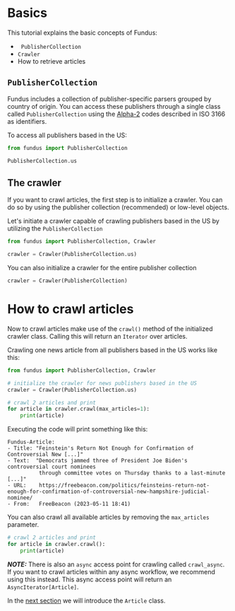 # Basics

This tutorial explains the basic concepts of Fundus:

- ` PublisherCollection`
- `Crawler`
- How to retrieve articles

## `PublisherCollection`

Fundus includes a collection of publisher-specific parsers grouped by country of origin.
You can access these publishers through a single class called `PublisherCollection` using
the [Alpha-2](https://www.iban.com/country-codes) codes described in ISO 3166 as identifiers.

To access all publishers based in the US:

````python
from fundus import PublisherCollection

PublisherCollection.us
````

## The crawler

If you want to crawl articles, the first step is to initialize a crawler.
You can do so by using the publisher collection (recommended) or low-level objects.

Let's initiate a crawler capable of crawling publishers based in the US by utilizing
the `PublisherCollection`

````python
from fundus import PublisherCollection, Crawler

crawler = Crawler(PublisherCollection.us)
````

You can also initialize a crawler for the entire publisher collection

```` python
crawler = Crawler(PublisherCollection)
````

# How to crawl articles

Now to crawl articles make use of the `crawl()` method of the initialized crawler class.
Calling this will return an `Iterator` over articles.

Crawling one news article from all publishers based in the US works like this:

````python
from fundus import PublisherCollection, Crawler

# initialize the crawler for news publishers based in the US
crawler = Crawler(PublisherCollection.us)

# crawl 2 articles and print
for article in crawler.crawl(max_articles=1):
    print(article)
````

Executing the code will print something like this:

```console
Fundus-Article:
- Title: "Feinstein's Return Not Enough for Confirmation of Controversial New [...]"
- Text:  "Democrats jammed three of President Joe Biden's controversial court nominees
          through committee votes on Thursday thanks to a last-minute [...]"
- URL:    https://freebeacon.com/politics/feinsteins-return-not-enough-for-confirmation-of-controversial-new-hampshire-judicial-nominee/
- From:   FreeBeacon (2023-05-11 18:41)
```

You can also crawl all available articles by removing the `max_articles` parameter.

```` python
# crawl 2 articles and print
for article in crawler.crawl():
    print(article)
````

**_NOTE:_** There is also an `async` access point for crawling called `crawl_async`.
If you want to crawl articles within any async workflow, we recommend using this instead.
This async access point will return an `AsyncIterator[Article]`.

In the [next section](2_the_article_class.md) we will introduce the `Article` class.
